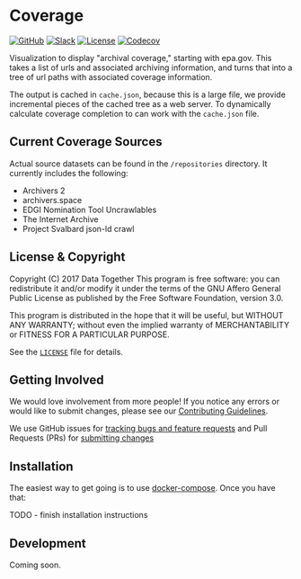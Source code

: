 # Coverage

[![GitHub](https://img.shields.io/badge/project-Data_Together-487b57.svg?style=flat-square)](http://github.com/datatogether)
[![Slack](https://img.shields.io/badge/slack-Archivers-b44e88.svg?style=flat-square)](https://archivers-slack.herokuapp.com/)
[![License](https://img.shields.io/github/license/datatogether/coverage.svg)](./LICENSE)
[![Codecov](https://img.shields.io/codecov/c/github/datatogether/coverage.svg?style=flat-square)](https://codecov.io/gh/datatogether/coverage)

Visualization to display "archival coverage," starting with epa.gov. This takes a list of urls and associated archiving information, and turns that into a tree of url paths with associated coverage information.

The output is cached in `cache.json`, because this is a large file, we provide incremental pieces of the cached tree as a web server. To dynamically calculate coverage completion to can work with the `cache.json` file.

## Current Coverage Sources

Actual source datasets can be found in the `/repositories` directory. It currently includes the following:

* Archivers 2
* archivers.space
* EDGI Nomination Tool Uncrawlables
* The Internet Archive
* Project Svalbard json-ld crawl

## License & Copyright

Copyright (C) 2017 Data Together
This program is free software: you can redistribute it and/or modify it under
the terms of the GNU Affero General Public License as published by the Free Software
Foundation, version 3.0.

This program is distributed in the hope that it will be useful, but WITHOUT ANY
WARRANTY; without even the implied warranty of MERCHANTABILITY or FITNESS FOR A
PARTICULAR PURPOSE.

See the [`LICENSE`](./LICENSE) file for details.

## Getting Involved

We would love involvement from more people! If you notice any errors or would like to submit changes, please see our [Contributing Guidelines](./github/CONTRIBUTING.md).

We use GitHub issues for [tracking bugs and feature requests](./issues) and Pull Requests (PRs) for [submitting changes](./pulls)

## Installation

The easiest way to get going is to use [docker-compose](https://docs.docker.com/compose/install/). Once you have that:

TODO - finish installation instructions

## Development

Coming soon.
